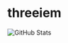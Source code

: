 # threeiem
![GitHub Stats](https://github-readme-stats.vercel.app/api?username=threeiem&show_icons=true&theme=react)
![<img src="twitter.svg" height="3em" align="center" alt="Threeiem on Twitter"/>](https://twitter.com/threeiem)

